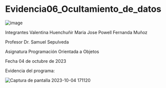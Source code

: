 # Evidencia06_Ocultamiento_de_datos
![image](https://github.com/FernaMunoz/Evidencia06_Ocultamiento_de_datos/assets/142464144/9377b193-a790-41d6-9c89-ac8212889dfa)

Integrantes 
Valentina Huenchuñir 
Maria Jose Powell
Fernanda Muñoz

Profesor
Dr. Samuel Sepulveda

Asignatura
Programación Orientada a Objetos


Fecha
04 de octubre de 2023

Evidencia del programa:


![Captura de pantalla 2023-10-04 171120](https://github.com/FernaMunoz/Evidencia06_Ocultamiento_de_datos/assets/142464144/4b4577db-50fd-4c4c-ad83-0ba04d37da57)


